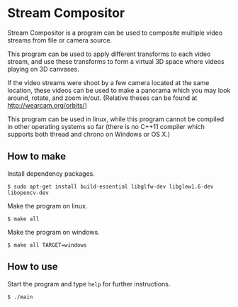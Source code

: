 Stream Compositor
=================

Stream Compositor is a program can be used to composite multiple video streams
from file or camera source.

This program can be used to apply different transforms to each video stream,
and use these transforms to form a virtual 3D space where videos playing on
3D canvases.

If the video streams were shoot by a few camera located at the same location,
these videos can be used to make a panorama which you may look around, rotate,
and zoom in/out. (Relative theses can be found at http://wearcam.org/orbits/)

This program can be used in linux, while this program cannot be compiled
in other operating systems so far (there is no C++11 compiler which supports
both thread and chrono on Windows or OS X.)

How to make
-----------

Install dependency packages.

    $ sudo apt-get install build-essential libglfw-dev libglew1.6-dev libopencv-dev

Make the program on linux.

    $ make all

Make the program on windows.
    
    $ make all TARGET=windows
    
How to use
----------

Start the program and type `help` for further instructions.

    $ ./main

